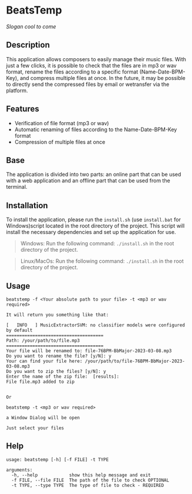 # BeatsTemp

*Slogan cool to come*

## Description

This application allows composers to easily manage their music files. With just a few clicks, it is possible to check that the files are in mp3 or wav format, rename the files according to a specific format (Name-Date-BPM-Key), and compress multiple files at once. In the future, it may be possible to directly send the compressed files by email or wetransfer via the platform.

## Features

- Verification of file format (mp3 or wav)
- Automatic renaming of files according to the Name-Date-BPM-Key format
- Compression of multiple files at once

## Base

The application is divided into two parts: an online part that can be used with a web application and an offline part that can be used from the terminal.


## Installation

To install the application, please run the `install.sh` (use `install.bat` for Windows)script located in the root directory of the project. This script will install the necessary dependencies and set up the application for use.
 > Windows: Run the following command: `./install.sh` in the root directory of the project.

> Linux/MacOs: Run the following command: `./install.sh` in the root directory of the project.
<!-- ## Installation
To install the application, follow these steps:

1. Make sure you have Python 3 installed on your computer. You can download it from [Python's official website](https://www.python.org/downloads/).
2. Clone the repository or download the ZIP file and extract it.
3. Navigate to the `beatstemp` directory in your terminal.
4. Run the following command: `./install.sh`
5. Once the installation is complete, you can run the application using the following command: `beatstemp`
6. If you encounter any issues during the installation process, feel free to open an issue on our [GitHub page](https://github.com/LeoMbm/check-file/issues). -->
## Usage

```
beatstemp -f <Your absolute path to your file> -t <mp3 or wav required>

It will return you something like that:

[   INFO   ] MusicExtractorSVM: no classifier models were configured by default
=====================================
Path: /your/path/to/file.mp3
=====================================
Your file will be renamed to: file-76BPM-BbMajor-2023-03-08.mp3
Do you want to rename the file? [y/N]: y
Your can find your file here: /your/path/to/file-76BPM-BbMajor-2023-03-08.mp3
Do you want to zip the files? [y/N]: y
Enter the name of the zip file:  [results]: 
File file.mp3 added to zip


Or

beatstemp -t <mp3 or wav required>

a Window Dialog will be open

Just select your files
```

## Help

```
usage: beatstemp [-h] [-f FILE] -t TYPE

arguments:
  -h, --help            show this help message and exit
  -f FILE, --file FILE  The path of the file to check OPTIONAL
  -t TYPE, --type TYPE  The type of file to check - REQUIRED
  ```
